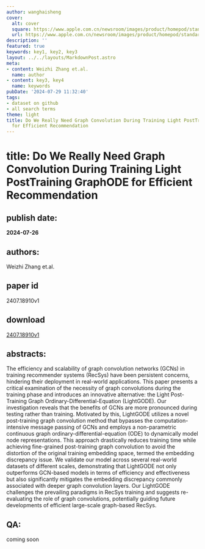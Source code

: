 ```yaml
---
author: wanghaisheng
cover:
  alt: cover
  square: https://www.apple.com.cn/newsroom/images/product/homepod/standard/Apple-HomePod-hero-230118_big.jpg.large_2x.jpg
  url: https://www.apple.com.cn/newsroom/images/product/homepod/standard/Apple-HomePod-hero-230118_big.jpg.large_2x.jpg
description: ''
featured: true
keywords: key1, key2, key3
layout: ../../layouts/MarkdownPost.astro
meta:
- content: Weizhi Zhang et.al.
  name: author
- content: key3, key4
  name: keywords
pubDate: '2024-07-29 11:32:40'
tags:
- dataset on github
- all search terms
theme: light
title: Do We Really Need Graph Convolution During Training Light PostTraining GraphODE
  for Efficient Recommendation
---
```


# title: Do We Really Need Graph Convolution During Training Light PostTraining GraphODE for Efficient Recommendation 
## publish date: 
**2024-07-26** 
## authors: 
  Weizhi Zhang et.al. 
## paper id
2407.18910v1
## download
[2407.18910v1](http://arxiv.org/abs/2407.18910v1)
## abstracts:
The efficiency and scalability of graph convolution networks (GCNs) in training recommender systems (RecSys) have been persistent concerns, hindering their deployment in real-world applications. This paper presents a critical examination of the necessity of graph convolutions during the training phase and introduces an innovative alternative: the Light Post-Training Graph Ordinary-Differential-Equation (LightGODE). Our investigation reveals that the benefits of GCNs are more pronounced during testing rather than training. Motivated by this, LightGODE utilizes a novel post-training graph convolution method that bypasses the computation-intensive message passing of GCNs and employs a non-parametric continuous graph ordinary-differential-equation (ODE) to dynamically model node representations. This approach drastically reduces training time while achieving fine-grained post-training graph convolution to avoid the distortion of the original training embedding space, termed the embedding discrepancy issue. We validate our model across several real-world datasets of different scales, demonstrating that LightGODE not only outperforms GCN-based models in terms of efficiency and effectiveness but also significantly mitigates the embedding discrepancy commonly associated with deeper graph convolution layers. Our LightGODE challenges the prevailing paradigms in RecSys training and suggests re-evaluating the role of graph convolutions, potentially guiding future developments of efficient large-scale graph-based RecSys.
## QA:
coming soon
